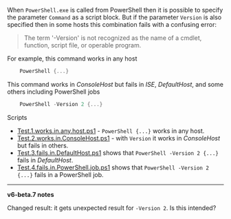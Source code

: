
When `PowerShell.exe` is called from PowerShell then it is possible to specify
the parameter `Command` as a script block. But if the parameter `Version` is
also specified then in some hosts this combination fails with a confusing
error:

> The term '-Version' is not recognized as the name of a cmdlet, function,
script file, or operable program.

For example, this command works in any host

```powershell
    PowerShell {...}
```

This command works in *ConsoleHost* but fails in *ISE*, *DefaultHost*, and some others including PowerShell jobs

```powershell
    PowerShell -Version 2 {...}
```

Scripts

- [Test.1.works.in.any.host.ps1](Test.1.works.in.any.host.ps1) - `PowerShell {...}` works in any host.
- [Test.2.works.in.ConsoleHost.ps1](Test.2.works.in.ConsoleHost.ps1) - with `Version` it works in *ConsoleHost* but fails in others.
- [Test.3.fails.in.DefaultHost.ps1](Test.3.fails.in.DefaultHost.ps1) shows that `PowerShell -Version 2 {...}` fails in *DefaultHost*.
- [Test.4.fails.in.PowerShell.job.ps1](Test.4.fails.in.PowerShell.job.ps1) shows that `PowerShell -Version 2 {...}` fails in a PowerShell job.

***
**v6-beta.7 notes**

Changed result: it gets unexpected result for `-Version 2`. Is this intended?
